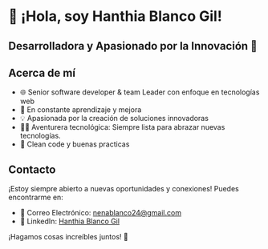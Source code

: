 # 👋 ¡Hola, soy Hanthia Blanco Gil!

## Desarrolladora y Apasionado por la Innovación 🚀

## Acerca de mí

- 🌐 Senior software developer & team Leader con enfoque en tecnologías web
- 🚀 En constante aprendizaje y mejora
- 💡 Apasionada por la creación de soluciones innovadoras
- 👩‍💻 Aventurera tecnológica: Siempre lista para abrazar nuevas tecnologías.
- 🌱 Clean code y buenas practicas

## Contacto

¡Estoy siempre abierto a nuevas oportunidades y conexiones! Puedes encontrarme en:

- 📧 Correo Electrónico: nenablanco24@gmail.com
- 🔗 LinkedIn: [Hanthia Blanco Gil](https://www.linkedin.com/in/hanthia-blanco-gil/)
  
¡Hagamos cosas increíbles juntos! 🚀
